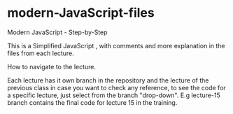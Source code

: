 # modern-JavaScript-files
Modern JavaScript - Step-by-Step

This is a Simplified JavaScript , with comments and more explanation in the files from each lecture. 

How to navigate to the lecture.

Each lecture has it own branch in the repository and the lecture of the previous class in case you  want to  check  any reference, to see the code for a specific lecture,
just select from the branch "drop-down". E.g lecture-15 branch contains the final code for lecture 15 in the training.
